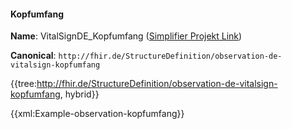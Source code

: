 #### Kopfumfang

**Name**: VitalSignDE_Kopfumfang ([Simplifier Projekt Link](https://simplifier.net/resolve?canonical=http://fhir.de/StructureDefinition/observation-de-vitalsign-kopfumfang&scope=de.basisprofil.r4@1.5.0))

**Canonical**: `http://fhir.de/StructureDefinition/observation-de-vitalsign-kopfumfang`

{{tree:http://fhir.de/StructureDefinition/observation-de-vitalsign-kopfumfang, hybrid}}

{{xml:Example-observation-kopfumfang}}